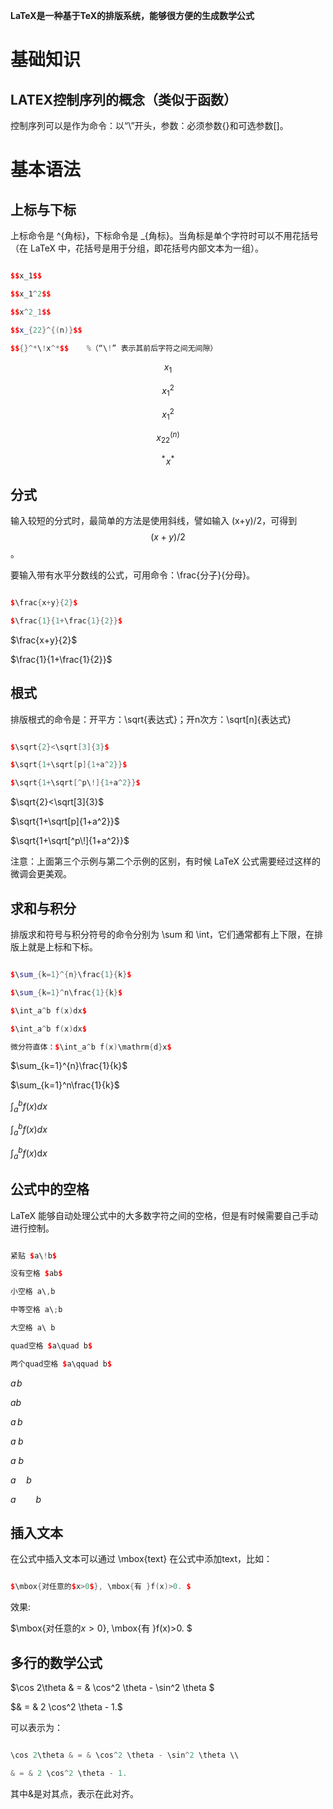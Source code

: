 **LaTeX是一种基于TeX的排版系统，能够很方便的生成数学公式**


# 基础知识

## LATEX控制序列的概念（类似于函数）

控制序列可以是作为命令：以“\”开头，参数：必须参数{}和可选参数[]。

# 基本语法

## 上标与下标

上标命令是 ^{角标}，下标命令是 \_{角标}。当角标是单个字符时可以不用花括号（在 LaTeX 中，花括号是用于分组，即花括号内部文本为一组）。

```cpp

$$x_1$$

$$x_1^2$$

$$x^2_1$$

$$x_{22}^{(n)}$$

$${}^*\!x^*$$    %（“\!” 表示其前后字符之间无间隙）
```

$$x_1$$


$$x_1^2$$


$$x^2_1$$


$$x_{22}^{(n)}$$


$${}^*\!x^*$$

## 分式

输入较短的分式时，最简单的方法是使用斜线，譬如输入 (x+y)/2，可得到$$(x+y)/2$$。


要输入带有水平分数线的公式，可用命令：\frac{分子}{分母}。

```cpp

$\frac{x+y}{2}$

$\frac{1}{1+\frac{1}{2}}$
```

$\frac{x+y}{2}$


$\frac{1}{1+\frac{1}{2}}$


## 根式

排版根式的命令是：开平方：\sqrt{表达式}；开n次方：\sqrt[n]{表达式}

```cpp

$\sqrt{2}<\sqrt[3]{3}$

$\sqrt{1+\sqrt[p]{1+a^2}}$

$\sqrt{1+\sqrt[^p\!]{1+a^2}}$
```

$\sqrt{2}<\sqrt[3]{3}$


$\sqrt{1+\sqrt[p]{1+a^2}}$


$\sqrt{1+\sqrt[^p\!]{1+a^2}}$


注意：上面第三个示例与第二个示例的区别，有时候 LaTeX 公式需要经过这样的微调会更美观。


## 求和与积分

排版求和符号与积分符号的命令分别为 \sum 和 \int，它们通常都有上下限，在排版上就是上标和下标。

```cpp

$\sum_{k=1}^{n}\frac{1}{k}$

$\sum_{k=1}^n\frac{1}{k}$

$\int_a^b f(x)dx$

$\int_a^b f(x)dx$

微分符直体：$\int_a^b f(x)\mathrm{d}x$
```

$\sum_{k=1}^{n}\frac{1}{k}$


$\sum_{k=1}^n\frac{1}{k}$


$\int_a^b f(x)dx$


$\int_a^b f(x)dx$


$\int_a^b f(x)\mathrm{d}x$


## 公式中的空格

LaTeX 能够自动处理公式中的大多数字符之间的空格，但是有时候需要自己手动进行控制。

```cpp

紧贴 $a\!b$

没有空格 $ab$

小空格 a\,b

中等空格 a\;b

大空格 a\ b

quad空格 $a\quad b$

两个quad空格 $a\qquad b$
```

$a\!b$

$ab$

$a\,b$

$a\;b$

$a\ b$

$a\quad b$


$a\qquad b$


## 插入文本

在公式中插入文本可以通过 \mbox{text} 在公式中添加text，比如：

```cpp

$\mbox{对任意的$x>0$}, \mbox{有 }f(x)>0. $
```
效果:


$\mbox{对任意的$x>0$}, \mbox{有 }f(x)>0. $


## 多行的数学公式

$\cos 2\theta & = & \cos^2 \theta - \sin^2 \theta \$


$& = & 2 \cos^2 \theta - 1.$


可以表示为：

```cpp

\cos 2\theta & = & \cos^2 \theta - \sin^2 \theta \\

& = & 2 \cos^2 \theta - 1.
```
其中&是对其点，表示在此对齐。